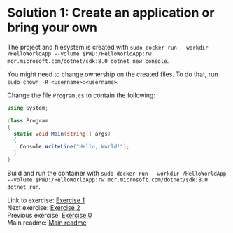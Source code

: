 # Solution 1: Create an application or bring your own

The project and filesystem is created with `sudo docker run --workdir /HelloWorldApp --volume $PWD:/HelloWorldApp:rw mcr.microsoft.com/dotnet/sdk:8.0 dotnet new console`.

You might need to change ownership on the created files. To do that, run `sudo chown -R <username>:<username>`.

Change the file `Program.cs` to contain the following:

```C#
using System;

class Program
{
  static void Main(string[] args)
  {
    Console.WriteLine("Hello, World!");
  }
}
```

Build and run the container with `sudo docker run --workdir /HelloWorldApp --volume $PWD:/HelloWorldApp:rw mcr.microsoft.com/dotnet/sdk:8.0 dotnet run`.

Link to exercise: [Exercise 1](../../../exercise-1.md)  
Next exercise: [Exercise 2](../../../exercise-2.md)  
Previous exercise: [Exercise 0](../../../exercise-0.md)  
Main readme: [Main readme](../../../README.md)
